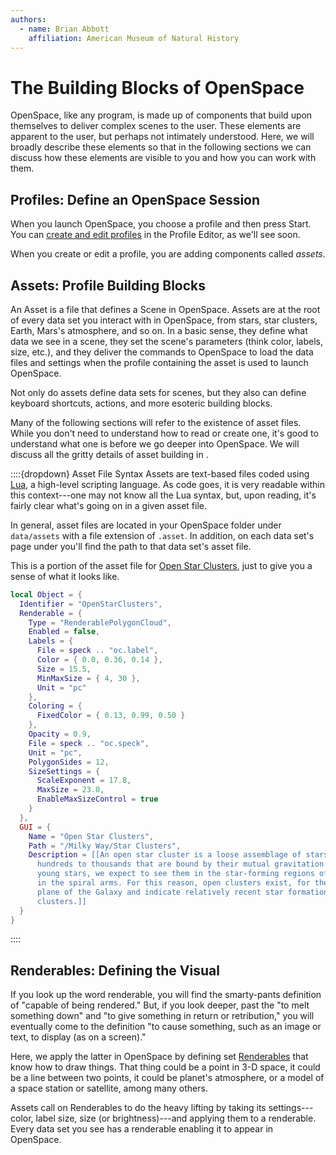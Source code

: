 ```yaml
---
authors:
  - name: Brian Abbott
    affiliation: American Museum of Natural History
---
```



# The Building Blocks of OpenSpace

OpenSpace, like any program, is made up of components that build upon themselves to deliver complex scenes to the user. These elements are apparent to the user, but perhaps not intimately understood. Here, we will broadly describe these elements so that in the following sections we can discuss how these elements are visible to you and how you can work with them.


## Profiles: Define an OpenSpace Session
When you launch OpenSpace, you choose a profile and then press Start. You can [create and edit profiles](/using-openspace/create-profile/index) in the Profile Editor, as we'll see soon.

When you create or edit a profile, you are adding components called _assets_. 


## Assets: Profile Building Blocks
An Asset is a file that defines a Scene in OpenSpace. Assets are at the root of every data set you interact with in OpenSpace, from stars, star clusters, Earth, Mars's atmosphere, and so on. In a basic sense, they define what data we see in a scene, they set the scene's parameters (think color, labels, size, etc.), and they deliver the commands to OpenSpace to load the data files and settings when the profile containing the asset is used to launch OpenSpace.

Not only do assets define data sets for scenes, but they also can define keyboard shortcuts, actions, and more esoteric building blocks.

Many of the following sections will refer to the existence of asset files. While you don't need to understand how to read or create one, it's good to understand what one is before we go deeper into OpenSpace. We will discuss all the gritty details of asset building in [](/creating-data-assets/index).


::::{dropdown} Asset File Syntax
Assets are text-based files coded using [Lua](https://www.lua.org/about.html), a high-level scripting language. As code goes, it is very readable within this context---one may not know all the Lua syntax, but, upon reading, it's fairly clear what's going on in a given asset file.

In general, asset files are located in your OpenSpace folder under `data/assets` with a file extension of `.asset`. In addition, on each data set's page under [](/content/index) you'll find the path to that data set's asset file.

This is a portion of the asset file for [Open Star Clusters](/content/milky-way/star-clusters/open-clusters/index), just to give you a sense of what it looks like.

```lua
local Object = {
  Identifier = "OpenStarClusters",
  Renderable = {
    Type = "RenderablePolygonCloud",
    Enabled = false,
    Labels = {
      File = speck .. "oc.label",
      Color = { 0.0, 0.36, 0.14 },
      Size = 15.5,
      MinMaxSize = { 4, 30 },
      Unit = "pc"
    },
    Coloring = {
      FixedColor = { 0.13, 0.99, 0.50 }
    },
    Opacity = 0.9,
    File = speck .. "oc.speck",
    Unit = "pc",
    PolygonSides = 12,
    SizeSettings = {
      ScaleExponent = 17.8,
      MaxSize = 23.0,
      EnableMaxSizeControl = true
    }
  },
  GUI = {
    Name = "Open Star Clusters",
    Path = "/Milky Way/Star Clusters",
    Description = [[An open star cluster is a loose assemblage of stars numbering from
      hundreds to thousands that are bound by their mutual gravitation. Because these are
      young stars, we expect to see them in the star-forming regions of our Galaxy, namely
      in the spiral arms. For this reason, open clusters exist, for the most part, in the
      plane of the Galaxy and indicate relatively recent star formation. Census: 1,867 star
      clusters.]]
  }
}
```
::::


## Renderables: Defining the Visual
If you look up the word renderable, you will find the smarty-pants definition of "capable of being rendered." But, if you look deeper, past the "to melt something down" and "to give something in return or retribution," you will eventually come to the definition "to cause something, such as an image or text, to display (as on a screen)."

Here, we apply the latter in OpenSpace by defining set [Renderables](/reference/renderable-overview) that know how to draw things. That thing could be a point in 3-D space, it could be a line between two points, it could be planet's atmosphere, or a model of a space station or satellite, among many others.

Assets call on Renderables to do the heavy lifting by taking its settings---color, label size, size (or brightness)---and applying them to a renderable. Every data set you see has a renderable enabling it to appear in OpenSpace.